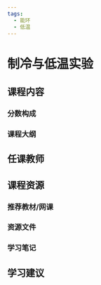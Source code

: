 ```yaml
---
tags:
  - 能环
  - 低温
---
```


# 制冷与低温实验

## 课程内容

### 分数构成

### 课程大纲

## 任课教师

## 课程资源

### 推荐教材/网课

### 资源文件

### 学习笔记

## 学习建议








